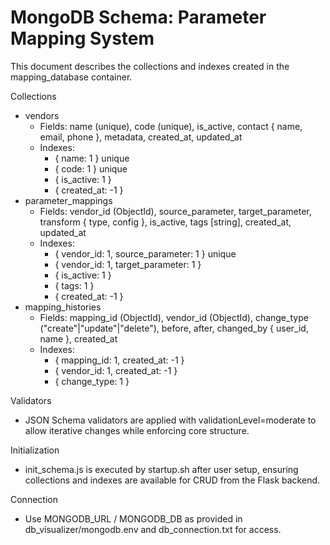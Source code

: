 # MongoDB Schema: Parameter Mapping System

This document describes the collections and indexes created in the mapping_database container.

Collections
- vendors
  - Fields: name (unique), code (unique), is_active, contact { name, email, phone }, metadata, created_at, updated_at
  - Indexes:
    - { name: 1 } unique
    - { code: 1 } unique
    - { is_active: 1 }
    - { created_at: -1 }
- parameter_mappings
  - Fields: vendor_id (ObjectId), source_parameter, target_parameter, transform { type, config }, is_active, tags [string], created_at, updated_at
  - Indexes:
    - { vendor_id: 1, source_parameter: 1 } unique
    - { vendor_id: 1, target_parameter: 1 }
    - { is_active: 1 }
    - { tags: 1 }
    - { created_at: -1 }
- mapping_histories
  - Fields: mapping_id (ObjectId), vendor_id (ObjectId), change_type ("create"|"update"|"delete"), before, after, changed_by { user_id, name }, created_at
  - Indexes:
    - { mapping_id: 1, created_at: -1 }
    - { vendor_id: 1, created_at: -1 }
    - { change_type: 1 }

Validators
- JSON Schema validators are applied with validationLevel=moderate to allow iterative changes while enforcing core structure.

Initialization
- init_schema.js is executed by startup.sh after user setup, ensuring collections and indexes are available for CRUD from the Flask backend.

Connection
- Use MONGODB_URL / MONGODB_DB as provided in db_visualizer/mongodb.env and db_connection.txt for access.
